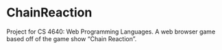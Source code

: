 # ChainReaction
Project for CS 4640: Web Programming Languages. A web browser game based off of the game show “Chain Reaction”. 
